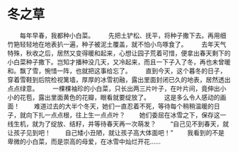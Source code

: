 # 冬之草
　　每年早春，我都种小白菜。 
　　先把土铲松、抚平，将种子撒下去。再用细竹筢轻轻地在地表扒一遍，种子被泥土覆盖，就不怕小鸟啄食了。 
　　去年天气特殊，秋收之后，居然又变得暖和起来，心想让园子荒着可惜，便拿出春天剩下的小白菜种子撒下。岂知才播种没几天，又冷起来，而且一下子入了冬，再也未曾暖和。飘了雪，惋惜一阵，也就把这事给忘了。 
　　直到今天，这个暮冬的日子，穿着雪鞋到后院检视篱墙，厚厚的冰雪初融，露出里面封闭已久的地表，居然透出点点绿意。 
　　一棵棵袖珍的小白菜，只长出两三片叶子，在叶片间，竟伸出小小的花苞，露出里面黄色的花瓣，眼看就要绽放了。 
　　这是多么令人感动的画面！ 
　　难道过去的大半个冬天，她们一直忍着不死，等待每个稍稍温暖的日子，就向下扎一点点根，往上生一点点叶？ 
　　她们委屈在冰雪之下，保存这一线生机，就为了绽放、结籽，并等待春天再一次萌发？ 
　　“自己见不到春天，就让孩子见到吧！ 
　　自己矮小丑陋，就让孩子高大体面吧！” 
　　我看到的不是卑微的小白菜，而是崇高的母爱，在冰雪中灿烂开花……
 